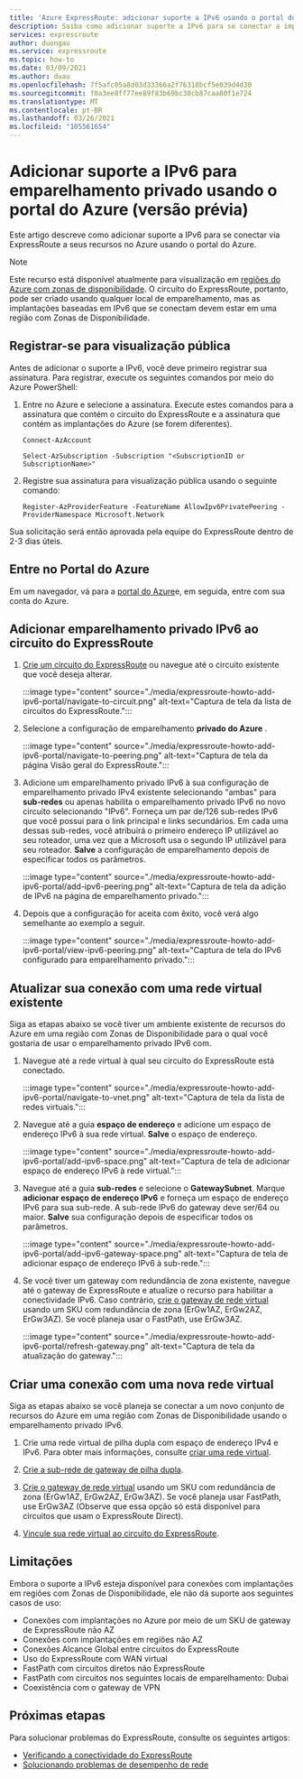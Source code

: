 ```yaml
---
title: 'Azure ExpressRoute: adicionar suporte a IPv6 usando o portal do Azure'
description: Saiba como adicionar suporte a IPv6 para se conectar a implantações do Azure usando o portal do Azure.
services: expressroute
author: duongau
ms.service: expressroute
ms.topic: how-to
ms.date: 03/09/2021
ms.author: duau
ms.openlocfilehash: 7f5afc05a8d03d33366a2f76318bcf5e039d4d30
ms.sourcegitcommit: f0a3ee8ff77ee89f83b69bc30cb87caa80f1e724
ms.translationtype: MT
ms.contentlocale: pt-BR
ms.lasthandoff: 03/26/2021
ms.locfileid: "105561654"
---
```

# <a name="add-ipv6-support-for-private-peering-using-the-azure-portal-preview"></a>Adicionar suporte a IPv6 para emparelhamento privado usando o portal do Azure (versão prévia)

Este artigo descreve como adicionar suporte a IPv6 para se conectar via ExpressRoute a seus recursos no Azure usando o portal do Azure. 

> [!Note]
> Este recurso está disponível atualmente para visualização em [regiões do Azure com zonas de disponibilidade](../availability-zones/az-region.md#azure-regions-with-availability-zones). O circuito do ExpressRoute, portanto, pode ser criado usando qualquer local de emparelhamento, mas as implantações baseadas em IPv6 que se conectam devem estar em uma região com Zonas de Disponibilidade.

## <a name="register-for-public-preview"></a>Registrar-se para visualização pública
Antes de adicionar o suporte a IPv6, você deve primeiro registrar sua assinatura. Para registrar, execute os seguintes comandos por meio do Azure PowerShell:

1.  Entre no Azure e selecione a assinatura. Execute estes comandos para a assinatura que contém o circuito do ExpressRoute e a assinatura que contém as implantações do Azure (se forem diferentes).

    ```azurepowershell-interactive
    Connect-AzAccount 

    Select-AzSubscription -Subscription "<SubscriptionID or SubscriptionName>"
    ```

1. Registre sua assinatura para visualização pública usando o seguinte comando:
    ```azurepowershell-interactive
    Register-AzProviderFeature -FeatureName AllowIpv6PrivatePeering -ProviderNamespace Microsoft.Network
    ```

Sua solicitação será então aprovada pela equipe do ExpressRoute dentro de 2-3 dias úteis.

## <a name="sign-in-to-the-azure-portal"></a>Entre no Portal do Azure

Em um navegador, vá para a [portal do Azure](https://portal.azure.com)e, em seguida, entre com sua conta do Azure.

## <a name="add-ipv6-private-peering-to-your-expressroute-circuit"></a>Adicionar emparelhamento privado IPv6 ao circuito do ExpressRoute

1. [Crie um circuito do ExpressRoute](expressroute-howto-circuit-portal-resource-manager.md) ou navegue até o circuito existente que você deseja alterar.

    :::image type="content" source="./media/expressroute-howto-add-ipv6-portal/navigate-to-circuit.png" alt-text="Captura de tela da lista de circuitos do ExpressRoute.":::

1. Selecione a configuração de emparelhamento **privado do Azure** .

    :::image type="content" source="./media/expressroute-howto-add-ipv6-portal/navigate-to-peering.png" alt-text="Captura de tela da página Visão geral do ExpressRoute.":::

1. Adicione um emparelhamento privado IPv6 à sua configuração de emparelhamento privado IPv4 existente selecionando "ambas" para **sub-redes** ou apenas habilita o emparelhamento privado IPv6 no novo circuito selecionando "IPv6". Forneça um par de/126 sub-redes IPv6 que você possui para o link principal e links secundários. Em cada uma dessas sub-redes, você atribuirá o primeiro endereço IP utilizável ao seu roteador, uma vez que a Microsoft usa o segundo IP utilizável para seu roteador. **Salve** a configuração de emparelhamento depois de especificar todos os parâmetros.

    :::image type="content" source="./media/expressroute-howto-add-ipv6-portal/add-ipv6-peering.png" alt-text="Captura de tela da adição de IPv6 na página de emparelhamento privado.":::

1. Depois que a configuração for aceita com êxito, você verá algo semelhante ao exemplo a seguir.

    :::image type="content" source="./media/expressroute-howto-add-ipv6-portal/view-ipv6-peering.png" alt-text="Captura de tela do IPv6 configurado para emparelhamento privado.":::

## <a name="update-your-connection-to-an-existing-virtual-network"></a>Atualizar sua conexão com uma rede virtual existente

Siga as etapas abaixo se você tiver um ambiente existente de recursos do Azure em uma região com Zonas de Disponibilidade para o qual você gostaria de usar o emparelhamento privado IPv6 com.

1. Navegue até a rede virtual à qual seu circuito do ExpressRoute está conectado.

    :::image type="content" source="./media/expressroute-howto-add-ipv6-portal/navigate-to-vnet.png" alt-text="Captura de tela da lista de redes virtuais.":::

1. Navegue até a guia **espaço de endereço** e adicione um espaço de endereço IPv6 à sua rede virtual. **Salve** o espaço de endereço.

    :::image type="content" source="./media/expressroute-howto-add-ipv6-portal/add-ipv6-space.png" alt-text="Captura de tela de adicionar espaço de endereço IPv6 à rede virtual.":::

1. Navegue até a guia **sub-redes** e selecione o **GatewaySubnet**. Marque **adicionar espaço de endereço IPv6** e forneça um espaço de endereço IPv6 para sua sub-rede. A sub-rede IPv6 do gateway deve ser/64 ou maior. **Salve** sua configuração depois de especificar todos os parâmetros.

    :::image type="content" source="./media/expressroute-howto-add-ipv6-portal/add-ipv6-gateway-space.png" alt-text="Captura de tela de adicionar espaço de endereço IPv6 à sub-rede.":::

1. Se você tiver um gateway com redundância de zona existente, navegue até o gateway de ExpressRoute e atualize o recurso para habilitar a conectividade IPv6. Caso contrário, [crie o gateway de rede virtual](expressroute-howto-add-gateway-portal-resource-manager.md) usando um SKU com redundância de zona (ErGw1AZ, ErGw2AZ, ErGw3AZ). Se você planeja usar o FastPath, use ErGw3AZ.

    :::image type="content" source="./media/expressroute-howto-add-ipv6-portal/refresh-gateway.png" alt-text="Captura de tela da atualização do gateway.":::

## <a name="create-a-connection-to-a-new-virtual-network"></a>Criar uma conexão com uma nova rede virtual

Siga as etapas abaixo se você planeja se conectar a um novo conjunto de recursos do Azure em uma região com Zonas de Disponibilidade usando o emparelhamento privado IPv6.

1. Crie uma rede virtual de pilha dupla com espaço de endereço IPv4 e IPv6. Para obter mais informações, consulte [criar uma rede virtual](../virtual-network/quick-create-portal.md#create-a-virtual-network).

1. [Crie a sub-rede de gateway de pilha dupla](expressroute-howto-add-gateway-portal-resource-manager.md#create-the-gateway-subnet).

1. [Crie o gateway de rede virtual](expressroute-howto-add-gateway-portal-resource-manager.md#create-the-virtual-network-gateway) usando um SKU com redundância de zona (ErGw1AZ, ErGw2AZ, ErGw3AZ). Se você planeja usar FastPath, use ErGw3AZ (Observe que essa opção só está disponível para circuitos que usam o ExpressRoute Direct).

1. [Vincule sua rede virtual ao circuito do ExpressRoute](expressroute-howto-linkvnet-portal-resource-manager.md).

## <a name="limitations"></a>Limitações
Embora o suporte a IPv6 esteja disponível para conexões com implantações em regiões com Zonas de Disponibilidade, ele não dá suporte aos seguintes casos de uso:

* Conexões com implantações no Azure por meio de um SKU de gateway de ExpressRoute não AZ
* Conexões com implantações em regiões não AZ
* Conexões Alcance Global entre circuitos do ExpressRoute
* Uso do ExpressRoute com WAN virtual
* FastPath com circuitos diretos não ExpressRoute
* FastPath com circuitos nos seguintes locais de emparelhamento: Dubai
* Coexistência com o gateway de VPN

## <a name="next-steps"></a>Próximas etapas

Para solucionar problemas do ExpressRoute, consulte os seguintes artigos:

* [Verificando a conectividade do ExpressRoute](expressroute-troubleshooting-expressroute-overview.md)
* [Solucionando problemas de desempenho de rede](expressroute-troubleshooting-network-performance.md)